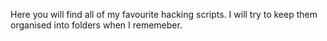 Here you will find all of my favourite hacking scripts. I will try to keep them organised into folders when I rememeber.
